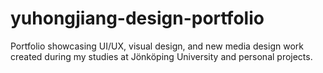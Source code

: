 # yuhongjiang-design-portfolio
Portfolio showcasing UI/UX, visual design, and new media design work created during my studies at Jönköping University and personal projects.
